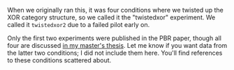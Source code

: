 When we originally ran this, it was four conditions where we twisted up the XOR category structure, so we called it the "twistedxor" experiment. We called it `twistedxor2` due to a failed pilot early on.

Only the first two experiments were published in the PBR paper, though all four are discussed [in my master's thesis](https://search.proquest.com/openview/4db978232e9fdd1d6eaaa656e08b879d/). Let me know if you want data from the latter two conditions; I did not include them here. You'll find references to these conditions scattered about.